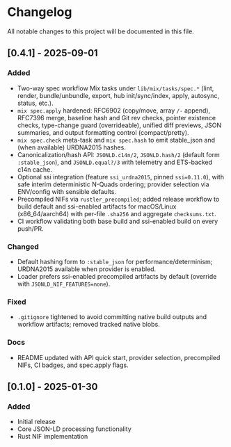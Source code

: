 # Changelog

All notable changes to this project will be documented in this file.

## [0.4.1] - 2025-09-01

### Added
- Two-way spec workflow Mix tasks under `lib/mix/tasks/spec.*` (lint, render, bundle/unbundle, export, hub init/sync/index, apply, autosync, status, etc.).
- `mix spec.apply` hardened: RFC6902 (copy/move, array `/-` append), RFC7396 merge, baseline hash and Git rev checks, pointer existence checks, type-change guard (overrideable), unified diff previews, JSON summaries, and output formatting control (compact/pretty).
- `mix spec.check` meta-task and `mix spec.hash` to emit stable_json and (when available) URDNA2015 hashes.
- Canonicalization/hash API: `JSONLD.c14n/2`, `JSONLD.hash/2` (default form `:stable_json`), and `JSONLD.equal?/3` with telemetry and ETS-backed c14n cache.
- Optional ssi integration (feature `ssi_urdna2015`, pinned `ssi=0.11.0`), with safe interim deterministic N-Quads ordering; provider selection via ENV/config with sensible defaults.
- Precompiled NIFs via `rustler_precompiled`; added release workflow to build default and ssi-enabled artifacts for macOS/Linux (x86_64/aarch64) with per-file `.sha256` and aggregate `checksums.txt`.
- CI workflow validating both base build and ssi-enabled build on every push/PR.

### Changed
- Default hashing form to `:stable_json` for performance/determinism; URDNA2015 available when provider is enabled.
- Loader prefers ssi-enabled precompiled artifacts by default (override with `JSONLD_NIF_FEATURES=none`).

### Fixed
- `.gitignore` tightened to avoid committing native build outputs and workflow artifacts; removed tracked native blobs.

### Docs
- README updated with API quick start, provider selection, precompiled NIFs, CI badges, and spec.apply flags.

## [0.1.0] - 2025-01-30

### Added
- Initial release
- Core JSON-LD processing functionality
- Rust NIF implementation
